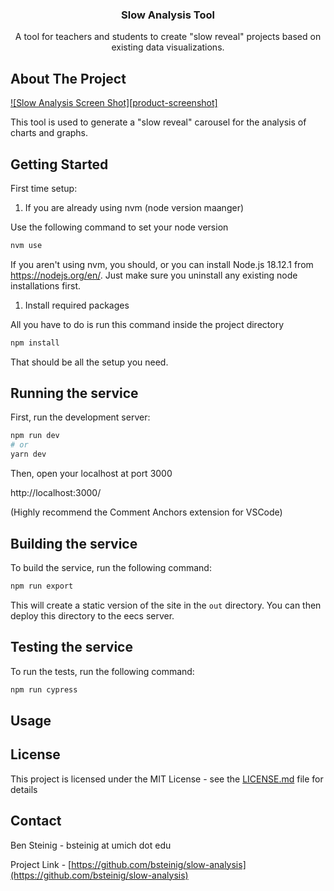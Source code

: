 <div align="center">
    <h3 align="center">Slow Analysis Tool</h3>
    <p align="center">
    A tool for teachers and students to create "slow reveal" projects based on existing data visualizations.
    </p>
</div>

## About The Project

[![Slow Analysis Screen Shot][product-screenshot]](https://web.eecs.umich.edu/~mjguz/slow-analysis/)

This tool is used to generate a "slow reveal" carousel for the analysis of charts and graphs. 

## Getting Started

First time setup:

1. If you are already using nvm (node version maanger)

Use the following command to set your node version

```bash
nvm use
```

If you aren't using nvm, you should, or you can install Node.js 18.12.1 from https://nodejs.org/en/. Just make sure you uninstall any existing node installations first.

1. Install required packages

All you have to do is run this command inside the project directory

```bash
npm install
```

That should be all the setup you need.

## Running the service

First, run the development server:

```bash
npm run dev
# or
yarn dev
```

Then, open your localhost at port 3000

http://localhost:3000/

(Highly recommend the Comment Anchors extension for VSCode)

##  Building the service

To build the service, run the following command:

```bash
npm run export
```

This will create a static version of the site in the `out` directory. You can then deploy this directory to the eecs server.

## Testing the service

To run the tests, run the following command:

```bash
npm run cypress
```

## Usage


## License

This project is licensed under the MIT License - see the [LICENSE.md](LICENSE.md) file for details

## Contact

Ben Steinig - bsteinig at umich dot edu

Project Link - [https://github.com/bsteinig/slow-analysis](https://github.com/bsteinig/slow-analysis)


[project-screenshot]: images/screenshot.png
